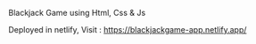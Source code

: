 Blackjack Game using Html, Css & Js

Deployed in netlify, Visit : https://blackjackgame-app.netlify.app/
